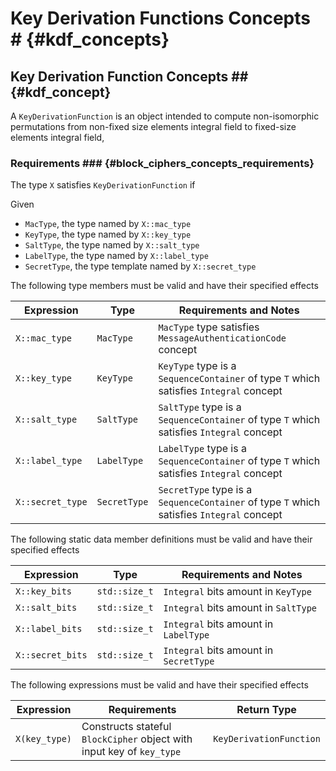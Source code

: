 # Key Derivation Functions Concepts # {#kdf_concepts}

## Key Derivation Function Concepts ## {#kdf_concept}

A ```KeyDerivationFunction``` is an object intended to compute non-isomorphic permutations from non-fixed size
 elements integral field to fixed-size elements integral field,

### Requirements ### {#block_ciphers_concepts_requirements}

The type ```X``` satisfies ```KeyDerivationFunction``` if

Given
* ```MacType```, the type named by ```X::mac_type```
* ```KeyType```, the type named by ```X::key_type```
* ```SaltType```, the type named by ```X::salt_type```
* ```LabelType```, the type named by ```X::label_type```
* ```SecretType```, the type template named by ```X::secret_type```

The following type members must be valid and have their specified effects

|Expression                   |Type              |Requirements and Notes       |
|-----------------------------|------------------|-----------------------------|
|```X::mac_type```            |```MacType```     |```MacType``` type satisfies ```MessageAuthenticationCode``` concept|
|```X::key_type```            |```KeyType```     |```KeyType``` type is a ```SequenceContainer``` of type ```T``` which satisfies ```Integral``` concept|
|```X::salt_type```           |```SaltType```    |```SaltType``` type is a ```SequenceContainer``` of type ```T``` which satisfies ```Integral``` concept|
|```X::label_type```          |```LabelType```   |```LabelType``` type is a ```SequenceContainer``` of type ```T``` which satisfies ```Integral``` concept|
|```X::secret_type```         |```SecretType```  |```SecretType``` type is a ```SequenceContainer``` of type ```T``` which satisfies ```Integral``` concept|

The following static data member definitions must be valid and have their specified effects

|Expression          |Type             |Requirements and Notes                 |
|--------------------|-----------------|---------------------------------------|
|```X::key_bits```   |```std::size_t```|```Integral``` bits amount in ```KeyType```|
|```X::salt_bits```  |```std::size_t```|```Integral``` bits amount in ```SaltType```|
|```X::label_bits``` |```std::size_t```|```Integral``` bits amount in ```LabelType```|
|```X::secret_bits```|```std::size_t```|```Integral``` bits amount in ```SecretType```|

The following expressions must be valid and have their specified effects

|Expression                 |Requirements      |Return Type                    |
|---------------------------|------------------|-------------------------------|
|```X(key_type)```|Constructs stateful ```BlockCipher``` object with input key of ```key_type```|```KeyDerivationFunction```|